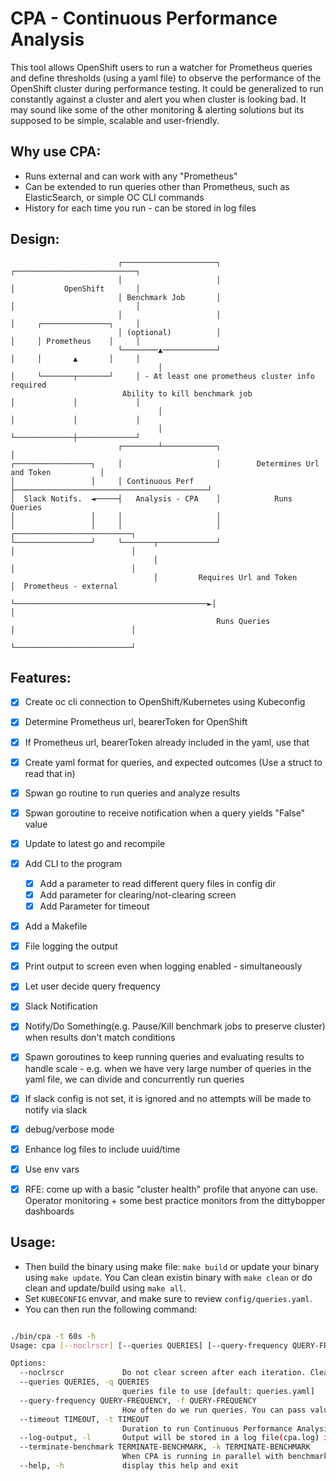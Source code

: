 # CPA - Continuous Performance Analysis


This tool allows OpenShift users to run a watcher for Prometheus queries and define thresholds (using a yaml file) to observe the performance of the OpenShift cluster during performance testing.  It could be generalized to run constantly against a cluster and alert you when cluster is looking bad. It may sound like some of the other monitoring & alerting solutions but its supposed to be simple, scalable and user-friendly.


## Why use CPA:

- Runs external and can work with any "Prometheus"
- Can be extended to run queries other than Prometheus, such as ElasticSearch, or simple OC CLI commands
- History for each time you run - can be stored in log files


## Design:
```
                        ┌─────────────────────┐                             ┌───────────────────────────┐
                        │                     │                             │           OpenShift       │
                        │ Benchmark Job       │                             │                           │
                        │                     │                             │     ┌───────────────┐     │
                        │ (optional)          │                             │     │ Prometheus    │     │
                        └────────▲────────────┘                             │     │       ▲       │     │
                                 │                                          │     └───────┬───────┘     │ - At least one prometheus cluster info required
                         Ability to kill benchmark job                      │             │             │
                                 │                                          │             │             │
                                 │                                          └─────────────┼─────────────┘
                        ┌────────┴────────────┐                                           │
┌─────────────────┐     │                     │        Determines Url and Token           │
│                 │     │ Continuous Perf     ├───────────────────────────────────────────┘
│  Slack Notifs.  ◄─────┤   Analysis - CPA    │            Runs Queries
│                 │     │                     │
│                 │     │                     │                              ┌──────────────────────────┐
└─────────────────┘     └───────┬─────────────┘                              │                          │
                                │                                            │                          │
                                │         Requires Url and Token             │  Prometheus - external
                                └───────────────────────────────────────────►│                          │
                                              Runs Queries                   │                          │
                                                                             └──────────────────────────┘
```


## Features:

* [x] Create oc cli connection to OpenShift/Kubernetes using Kubeconfig
* [x] Determine Prometheus url, bearerToken for OpenShift
* [x] If Prometheus url, bearerToken already included in the yaml, use that
* [x] Create yaml format for queries, and expected outcomes (Use a struct to read that in)
* [x] Spwan go routine to run queries and analyze results
* [x] Spwan goroutine to receive notification when a query yields "False" value
* [x] Update to latest go and recompile
* [x] Add CLI to the program
  * [x] Add a parameter to read different query files in config dir
  * [x] Add parameter for clearing/not-clearing screen
  * [x] Add Parameter for timeout
* [x] Add a Makefile
* [x] File logging the output
* [x] Print output to screen even when logging enabled - simultaneously
* [x] Let user decide query frequency
* [x] Slack Notification
* [x] Notify/Do Something(e.g. Pause/Kill benchmark jobs to preserve cluster) when results don't match conditions
* [x] Spawn goroutines to keep running queries and evaluating results to handle scale - e.g. when we have very large number of queries in the yaml file, we can divide and concurrently run queries
* [x] If slack config is not set, it is ignored and no attempts will be made to notify via slack
* [x] debug/verbose mode
* [x] Enhance log files to include uuid/time
* [x] Use env vars
* [x] RFE:  come up with a basic "cluster health" profile that anyone can use. Operator monitoring + some best practice monitors from the dittybopper dashboards


## Usage:

* Then build the binary using make file: `make build` or update your binary using `make update`. You Can clean existin binary with `make clean` or do clean and update/build using `make all`.
* Set `KUBECONFIG` envvar, and make sure to review `config/queries.yaml`.
* You can then run the following command:
```sh

./bin/cpa -t 60s -h
Usage: cpa [--noclrscr] [--queries QUERIES] [--query-frequency QUERY-FREQUENCY] [--timeout TIMEOUT] [--log-output] [--terminate-benchmark TERMINATE-BENCHMARK]

Options:
  --noclrscr             Do not clear screen after each iteration. Clears screen by default. [default: false]
  --queries QUERIES, -q QUERIES
                         queries file to use [default: queries.yaml]
  --query-frequency QUERY-FREQUENCY, -f QUERY-FREQUENCY
                         How often do we run queries. You can pass values like 4h or 1h10m10s [default: 20s]
  --timeout TIMEOUT, -t TIMEOUT
                         Duration to run Continuous Performance Analysis. You can pass values like 4h or 1h10m10s [default: 4h]
  --log-output, -l       Output will be stored in a log file(cpa.log) in addition to stdout. [default: false]
  --terminate-benchmark TERMINATE-BENCHMARK, -k TERMINATE-BENCHMARK
                         When CPA is running in parallel with benchmark job, let CPA know to kill benchmark if any query fail. (E.g. -k <processID>) Helpful to preserve cluster for further analysis.
  --help, -h             display this help and exit
```

